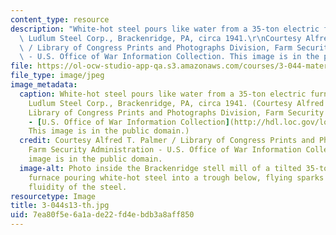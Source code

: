 ```yaml
---
content_type: resource
description: "White-hot steel pours like water from a 35-ton electric furnace, Allegheny\
  \ Ludlum Steel Corp., Brackenridge, PA, circa 1941.\r\nCourtesy Alfred T. Palmer\
  \ / Library of Congress Prints and Photographs Division, Farm Security Administration\
  \ - U.S. Office of War Information Collection. This image is in the public domain."
file: https://ol-ocw-studio-app-qa.s3.amazonaws.com/courses/3-044-materials-processing-spring-2013/7ea80f5e6a1ade22fd4ebdb3a8aff850_3-044s13-th.jpg
file_type: image/jpeg
image_metadata:
  caption: White-hot steel pours like water from a 35-ton electric furnace, Allegheny
    Ludlum Steel Corp., Brackenridge, PA, circa 1941. (Courtesy Alfred T. Palmer /
    Library of Congress Prints and Photographs Division, Farm Security Administration
    - [U.S. Office of War Information Collection](http://hdl.loc.gov/loc.pnp/fsac.1a35062).
    This image is in the public domain.)
  credit: Courtesy Alfred T. Palmer / Library of Congress Prints and Photographs Division,
    Farm Security Administration - U.S. Office of War Information Collection. This
    image is in the public domain.
  image-alt: Photo inside the Brackenridge stell mill of a tilted 35-ton electric
    furnace pouring white-hot steel into a trough below, flying sparks indicate the
    fluidity of the steel.
resourcetype: Image
title: 3-044s13-th.jpg
uid: 7ea80f5e-6a1a-de22-fd4e-bdb3a8aff850
---
```

